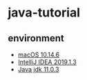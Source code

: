 # java-tutorial

## environment
- [macOS 10.14.6](https://www.apple.com/tw/macos/mojave/)
- [IntelliJ IDEA 2019.1.3](https://www.jetbrains.com/idea/)
- [Java jdk 11.0.3](https://www.oracle.com/technetwork/java/javase/downloads/index.html)